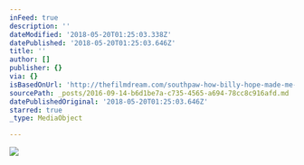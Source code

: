 ```yaml
---
inFeed: true
description: ''
dateModified: '2018-05-20T01:25:03.338Z'
datePublished: '2018-05-20T01:25:03.646Z'
title: ''
author: []
publisher: {}
via: {}
isBasedOnUrl: 'http://thefilmdream.com/southpaw-how-billy-hope-made-me-cry.html'
sourcePath: _posts/2016-09-14-b6d1be7a-c735-4565-a694-78cc8c916afd.md
datePublishedOriginal: '2018-05-20T01:25:03.646Z'
starred: true
_type: MediaObject

---
```

<article style=""><img src="http://thefilmdream.com/image/106806829_scaled_350x519.jpg" /></article>